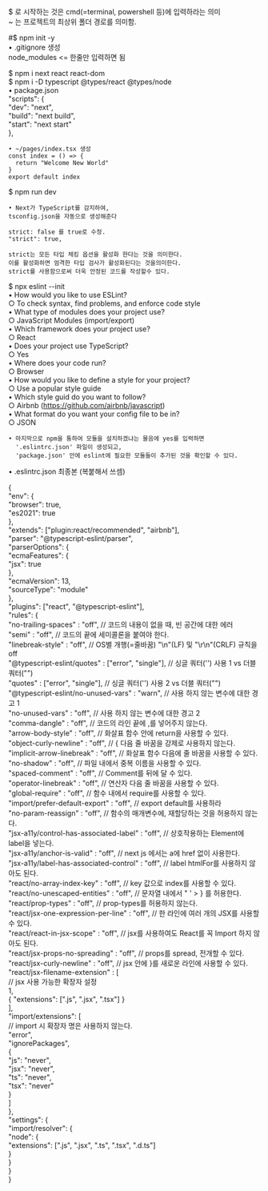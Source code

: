 $ 로 시작하는 것은 cmd(=terminal, powershell 등)에 입력하라는 의미  
~ 는 프로젝트의 최상위 폴더 경로를 의미함.  


#$ npm init -y  
	• .gitignore 생성  
	node_modules        <= 한줄만 입력하면 됨  

$ npm i next react react-dom  
$ npm i -D typescript @types/react @types/node  
	• package.json  
	  "scripts": {  
	    "dev": "next",  
	    "build": "next build",  
	    "start": "next start"  
	  },  

	• ~/pages/index.tsx 생성  
	const index = () => {  
	  return "Welcome New World"  
	}  
	export default index  
	

$ npm run dev  

	• Next가 TypeScript를 감지하여,  
	tsconfig.json을 자동으로 생성해준다  
	
	strict: false 를 true로 수정.  
    "strict": true,  
	
	strict는 모든 타입 체킹 옵션을 활성화 한다는 것을 의미한다.  
	이를 활성화하면 엄격한 타입 검사가 활성화된다는 것을의미한다.  
	strict를 사용함으로써 더욱 안정된 코드를 작성할수 있다.  
	
$ npx eslint --init  
	• How would you like to use ESLint?  
		○ To check syntax, find problems, and enforce code style  
	• What type of modules does your project use?  
		○ JavaScript Modules (import/export)  
	• Which framework does your project use?  
		○ React  
	• Does your project use TypeScript?  
		○ Yes  
	• Where does your code run?  
		○ Browser  
	• How would you like to define a style for your project?  
		○ Use a popular style guide  
	• Which style guid do you want to follow?  
		○ Airbnb (https://github.com/airbnb/javascript)  
	• What format do you want your config file to be in?  
		○ JSON  

	• 마지막으로 npm을 통하여 모듈을 설치하겠냐는 물음에 yes를 입력하면  
	  '.eslintrc.json' 파일이 생성되고,  
	  'package.json' 안에 eslint에 필요한 모듈들이 추가된 것을 확인할 수 있다.  
	
	
• .eslintrc.json 최종본 (복붙해서 쓰셈)  

{  
  "env": {  
    "browser": true,  
    "es2021": true  
  },  
  "extends": ["plugin:react/recommended", "airbnb"],  
  "parser": "@typescript-eslint/parser",  
  "parserOptions": {  
    "ecmaFeatures": {  
      "jsx": true  
    },  
    "ecmaVersion": 13,  
    "sourceType": "module"  
  },  
  "plugins": ["react", "@typescript-eslint"],  
  "rules": {  
    "no-trailing-spaces"                    : "off",                     // 코드의 내용이 없을 때, 빈 공간에 대한 에러  
    "semi"                                  : "off",                     // 코드의 끝에 세미콜론을 붙여야 한다.  
    "linebreak-style"                       : "off",                     // OS별 개행(=줄바꿈) "\n"(LF) 및 "\r\n"(CRLF) 규칙을 off  
    "@typescript-eslint/quotes"             : ["error", "single"],       // 싱글 쿼터('') 사용 1  vs  더블 쿼터("")  
    "quotes"                                : ["error", "single"],       // 싱글 쿼터('') 사용 2  vs  더블 쿼터("")  
    "@typescript-eslint/no-unused-vars"     : "warn",                    // 사용 하지 않는 변수에 대한 경고 1  
    "no-unused-vars"                        : "off",                     // 사용 하지 않는 변수에 대한 경고 2  
    "comma-dangle"                          : "off",                     // 코드의 라인 끝에 ,를 넣어주지 않는다.  
    "arrow-body-style"                      : "off",                     // 화살표 함수 안에 return을 사용할 수 있다.  
    "object-curly-newline"                  : "off",                     // { 다음 줄 바꿈을 강제로 사용하지 않는다.  
    "implicit-arrow-linebreak"              : "off",                     // 화살표 함수 다음에 줄 바꿈을 사용할 수 있다.  
    "no-shadow"                             : "off",                     // 파일 내에서 중복 이름을 사용할 수 있다.  
    "spaced-comment"                        : "off",                     // Comment를 뒤에 달 수 있다.  
    "operator-linebreak"                    : "off",                     // 연산자 다음 줄 바꿈을 사용할 수 있다.  
    "global-require"                        : "off",                     // 함수 내에서 require를 사용할 수 있다.  
    "import/prefer-default-export"          : "off",                     // export default를 사용하라  
    "no-param-reassign"                     : "off",                     // 함수의 매개변수에, 재할당하는 것을 허용하지 않는다.  
    "jsx-a11y/control-has-associated-label" : "off",                     // 상호작용하는 Element에 label을 넣는다.  
    "jsx-a11y/anchor-is-valid"              : "off",                     // next js 에서는 a에 href 없이 사용한다.  
    "jsx-a11y/label-has-associated-control" : "off",                     // label htmlFor를 사용하지 않아도 된다.  
    "react/no-array-index-key"              : "off",                     // key 값으로 index를 사용할 수 있다.  
    "react/no-unescaped-entities"           : "off",                     // 문자열 내에서 " ' > } 를 허용한다.  
    "react/prop-types"                      : "off",                     // prop-types를 허용하지 않는다.  
    "react/jsx-one-expression-per-line"     : "off",                     // 한 라인에 여러 개의 JSX를 사용할 수 있다.  
    "react/react-in-jsx-scope"              : "off",                     // jsx를 사용하여도 React를 꼭 Import 하지 않아도 된다.  
    "react/jsx-props-no-spreading"          : "off",                     // props를 spread, 전개할 수 있다.  
    "react/jsx-curly-newline"               : "off",                     // jsx 안에 }를 새로운 라인에 사용할 수 있다.  
    "react/jsx-filename-extension"          : [  
      // jsx 사용 가능한 확장자 설정  
      1,  
      { "extensions": [".js", ".jsx", ".tsx"] }  
    ],  
    "import/extensions": [  
      // import 시 확장자 명은 사용하지 않는다.  
      "error",  
      "ignorePackages",  
      {  
        "js": "never",  
        "jsx": "never",  
        "ts": "never",  
        "tsx": "never"  
      }  
    ]  
  },  
  "settings": {  
    "import/resolver": {  
      "node": {  
        "extensions": [".js", ".jsx", ".ts", ".tsx", ".d.ts"]  
      }  
    }  
  }  
}  